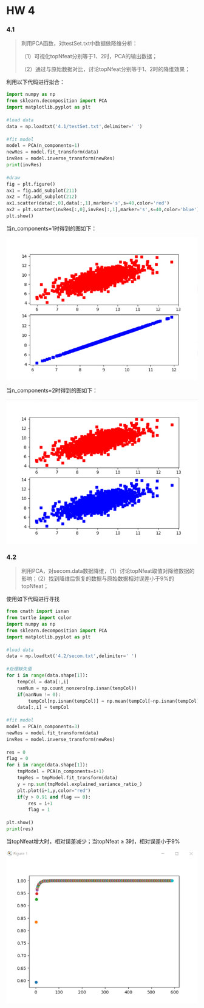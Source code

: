 # HW 4

### 4.1

> 利用PCA函数，对testSet.txt中数据做降维分析：
>
> （1）可视化topNfeat分别等于1、2时，PCA的输出数据；
>
> （2）通过与原始数据对比，讨论topNfeat分别等于1、2时的降维效果；

利用以下代码进行拟合：

```python
import numpy as np
from sklearn.decomposition import PCA
import matplotlib.pyplot as plt

#load data
data = np.loadtxt('4.1/testSet.txt',delimiter='	')

#fit model
model = PCA(n_components=1)
newRes = model.fit_transform(data)
invRes = model.inverse_transform(newRes)
print(invRes)

#draw
fig = plt.figure()
ax1 = fig.add_subplot(211)
ax2 = fig.add_subplot(212)
ax1.scatter(data[:,0],data[:,1],marker='s',s=40,color='red')
ax2 = plt.scatter(invRes[:,0],invRes[:,1],marker='s',s=40,color='blue')
plt.show()
```

当n_components=1时得到的图如下：

![image-20220325154441849](HW4.assets/image-20220325154441849.png)

当n_components=2时得到的图如下：

![image-20220325154512464](HW4.assets/image-20220325154512464.png)

### 4.2

> 利用PCA，对secom.data数据降维，（1）讨论topNfeat取值对降维数据的影响；（2）找到降维后恢复的数据与原始数据相对误差小于9%的topNfeat；

使用如下代码进行寻找

```python
from cmath import isnan
from turtle import color
import numpy as np
from sklearn.decomposition import PCA
import matplotlib.pyplot as plt

#load data
data = np.loadtxt('4.2/secom.txt',delimiter=' ')

#处理缺失值
for i in range(data.shape[1]):
    tempCol = data[:,i]
    nanNum = np.count_nonzero(np.isnan(tempCol))
    if(nanNum != 0):
        tempCol[np.isnan(tempCol)] = np.mean(tempCol[~np.isnan(tempCol)])
    data[:,i] = tempCol

#fit model
model = PCA(n_components=3)
newRes = model.fit_transform(data)
invRes = model.inverse_transform(newRes)

res = 0
flag = 0
for i in range(data.shape[1]):
    tmpModel = PCA(n_components=i+1)
    tmpRes = tmpModel.fit_transform(data)
    y = np.sum(tmpModel.explained_variance_ratio_)
    plt.plot(i+1,y,color="red")
    if(y > 0.91 and flag == 0):
        res = i+1
        flag = 1
    
plt.show()
print(res)
```

当topNfeat增大时，相对误差减少；当topNfeat ≥ 3时，相对误差小于9%

![image-20220325163522866](HW4.assets/image-20220325163522866.png)

